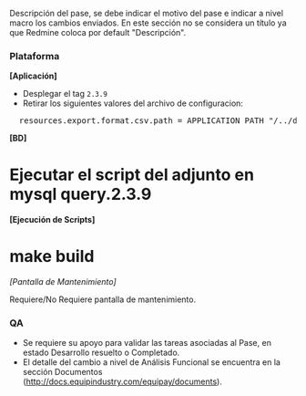 Descripción del pase, se debe indicar el motivo del pase e indicar a nivel macro los cambios enviados. En este sección no se considera un título ya que Redmine coloca por default "Descripción".

### Plataforma

**[Aplicación]**

- Desplegar el tag `2.3.9`
- Retirar los siguientes valores del archivo de configuracion:

<pre>
  resources.export.format.csv.path = APPLICATION_PATH "/../data/csv/"
</pre>

**[BD]**

# Ejecutar el script del adjunto en mysql query.2.3.9

**[Ejecución de Scripts]**

# make build

_[Pantalla de Mantenimiento]_

Requiere/No Requiere pantalla de mantenimiento.

### QA

- Se requiere su apoyo para validar las tareas asociadas al Pase, en estado Desarrollo resuelto o Completado.
- El detalle del cambio a nivel de Análisis Funcional se encuentra en la sección Documentos (http://docs.equipindustry.com/equipay/documents).
